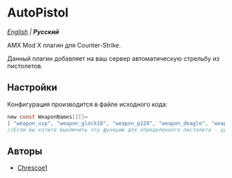 # AutoPistol

_[English](README.md) | **Русский**_

AMX Mod X плагин для Counter-Strike.

Данный плагин добавляет на ваш сервер автоматическую стрельбу из пистолетов.

## Настройки
Конфигурация производится в файле исходного кода:
```c
new const WeaponNames[][]=
{ "weapon_usp", "weapon_glock18", "weapon_p228", "weapon_deagle", "weapon_fiveseven", "weapon_elite" }
//Если вы хотите выключить эту функцию для определенного пистолета - удалите его из списка
```

## Авторы
- [Chrescoe1](https://github.com/Chrescoe1)
